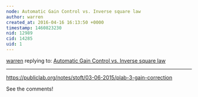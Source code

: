 ```yaml
---
node: Automatic Gain Control vs. Inverse square law
author: warren
created_at: 2016-04-16 16:13:50 +0000
timestamp: 1460823230
nid: 12989
cid: 14285
uid: 1
---
```




[warren](../profile/warren) replying to: [Automatic Gain Control vs. Inverse square law](../notes/viechdokter/04-16-2016/automatic-gain-control-vs-inverse-square-law)

----
https://publiclab.org/notes/stoft/03-06-2015/plab-3-gain-correction

See the comments!